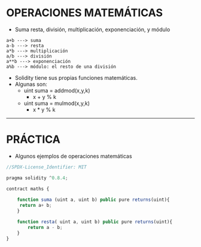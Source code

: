# OPERACIONES MATEMÁTICAS

- Suma resta, división, multiplicación, exponenciación, y módulo

~~~
a+b ---> suma
a-b ---> resta
a*b ---> multiplicación
a/b ---> división
a**b ---> exponenciación
a%b ---> módulo: el resto de una división
~~~

- Solidity tiene sus propias funciones matemáticas. 
- Algunas son:
    - uint suma = addmod(x,y,k)
        - x + y % k
    - uint suma = mulmod(x,y,k)
        - x * y % k
----
# PRÁCTICA

- Algunos ejemplos de operaciones matemáticas

~~~js
//SPDX-License_Identifier: MIT

pragma solidity ^0.8.4;

contract maths {
    
    function suma (uint a, uint b) public pure returns(uint){
     return a+ b;
    }

    function resta( uint a, uint b) public pure returns(uint){
        return a - b;
    }
}
~~~